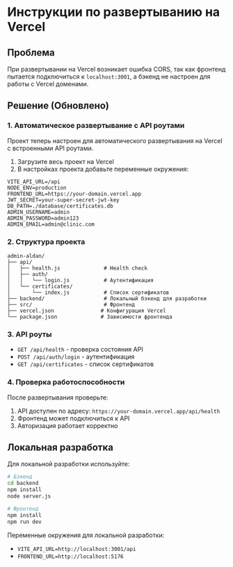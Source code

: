 # Инструкции по развертыванию на Vercel

## Проблема

При развертывании на Vercel возникает ошибка CORS, так как фронтенд пытается подключиться к `localhost:3001`, а бэкенд не настроен для работы с Vercel доменами.

## Решение (Обновлено)

### 1. Автоматическое развертывание с API роутами

Проект теперь настроен для автоматического развертывания на Vercel с встроенными API роутами.

1. Загрузите весь проект на Vercel
2. В настройках проекта добавьте переменные окружения:

```env
VITE_API_URL=/api
NODE_ENV=production
FRONTEND_URL=https://your-domain.vercel.app
JWT_SECRET=your-super-secret-jwt-key
DB_PATH=./database/certificates.db
ADMIN_USERNAME=admin
ADMIN_PASSWORD=admin123
ADMIN_EMAIL=admin@clinic.com
```

### 2. Структура проекта

```
admin-aldan/
├── api/
│   ├── health.js              # Health check
│   ├── auth/
│   │   └── login.js           # Аутентификация
│   └── certificates/
│       └── index.js           # Список сертификатов
├── backend/                   # Локальный бэкенд для разработки
├── src/                       # Фронтенд
├── vercel.json               # Конфигурация Vercel
└── package.json              # Зависимости фронтенда
```

### 3. API роуты

- `GET /api/health` - проверка состояния API
- `POST /api/auth/login` - аутентификация
- `GET /api/certificates` - список сертификатов

### 4. Проверка работоспособности

После развертывания проверьте:

1. API доступен по адресу: `https://your-domain.vercel.app/api/health`
2. Фронтенд может подключиться к API
3. Авторизация работает корректно

## Локальная разработка

Для локальной разработки используйте:

```bash
# Бэкенд
cd backend
npm install
node server.js

# Фронтенд
npm install
npm run dev
```

Переменные окружения для локальной разработки:

- `VITE_API_URL=http://localhost:3001/api`
- `FRONTEND_URL=http://localhost:5176`
